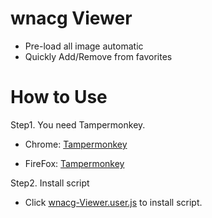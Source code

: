 # wnacg Viewer
- Pre-load all image automatic
- Quickly Add/Remove from favorites
# How to Use
Step1. You need Tampermonkey.

- Chrome: [Tampermonkey](https://chrome.google.com/webstore/detail/tampermonkey/dhdgffkkebhmkfjojejmpbldmpobfkfo?hl=zh-TW)
  
- FireFox: [Tampermonkey](https://addons.mozilla.org/zh-TW/firefox/addon/tampermonkey/)
  
Step2. Install script
- Click [wnacg-Viewer.user.js](https://github.com/MrDaDaDo/wnacg-Viewer/raw/main/wnacg-Viewer.user.js
) to install script.
